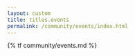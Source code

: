 ```yaml
---
layout: custom
title: titles.events
permalink: /community/events/index.html
---
```

{% tf community/events.md %}